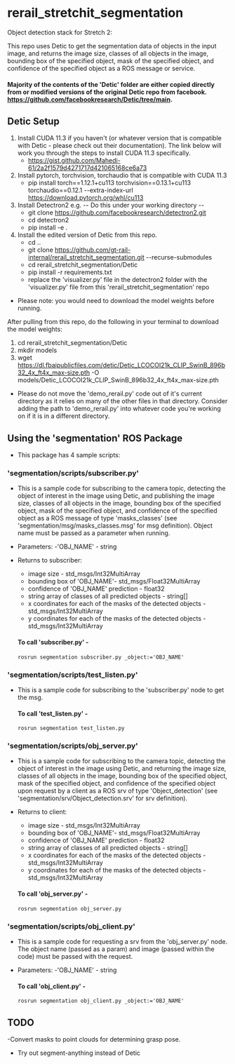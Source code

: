 # rerail_stretchit_segmentation
Object detection stack for Stretch 2:

This repo uses Detic to get the segmentation data of objects in the input image, and returns the image size, classes of all objects in the image, bounding box of the specified object, mask of the specified object, and confidence of the specified object as a ROS message or service.

#### Majority of the contents of the 'Detic' folder are either copied directly from or modified versions of the original Detic repo from facebook. https://github.com/facebookresearch/Detic/tree/main.

## Detic Setup
1. Install CUDA 11.3 if you haven't (or whatever version that is compatible with Detic - please check out their documentation). The link below will work you through the steps to install CUDA 11.3 specifically.
   - https://gist.github.com/Mahedi-61/2a2f1579d4271717d421065168ce6a73
2. Install pytorch, torchvision, torchaudio that is compatible with CUDA 11.3
   -  pip install torch==1.12.1+cu113 torchvision==0.13.1+cu113 torchaudio==0.12.1 --extra-index-url https://download.pytorch.org/whl/cu113
3. Install Detectron2 e.g.
   -- Do this under your working directory --
   - git clone https://github.com/facebookresearch/detectron2.git
   - cd detectron2
   - pip install -e .
4. Install the edited version of Detic from this repo.
   - cd ..
   - git clone https://github.com/gt-rail-internal/rerail_stretchit_segmentation.git --recurse-submodules
   - cd rerail_stretchit_segmentation/Detic
   - pip install -r requirements.txt
   - replace the 'visualizer.py' file in the detectron2 folder with the 'visualizer.py' file from this 'rerail_stretchit_segmentation' repo

- Please note: you would need to download the model weights before running.

After pulling from this repo, do the following in your terminal to download the model weights:
1. cd rerail_stretchit_segmentation/Detic
2. mkdir models
4. wget https://dl.fbaipublicfiles.com/detic/Detic_LCOCOI21k_CLIP_SwinB_896b32_4x_ft4x_max-size.pth -O models/Detic_LCOCOI21k_CLIP_SwinB_896b32_4x_ft4x_max-size.pth

- Please do not move the 'demo_rerail.py' code out of it's current directory as it relies on many of the other files in that directory. Consider adding the path to 'demo_rerail.py' into whatever code you're working on if it is in a different directory.


## Using the 'segmentation' ROS Package
- This package has 4 sample scripts:
  
### 'segmentation/scripts/subscriber.py'
- This is a sample code for subscribing to the camera topic, detecting the object of interest in the image using Detic, and publishing the image size, classes of all objects in the image, bounding box of the specified object, mask of the specified object, and confidence of the specified object as a ROS message of type 'masks_classes' (see 'segmentation/msg/masks_classes.msg' for msg definition). Object name must be passed as a parameter when running.
- Parameters:
     -'OBJ_NAME' -  string
- Returns to subscriber:
     - image size - std_msgs/Int32MultiArray
     - bounding box of 'OBJ_NAME'- std_msgs/Float32MultiArray
     - confidence of 'OBJ_NAME' prediction - float32
     - string array of classes of all predicted objects - string[]
     - x coordinates for each of the masks of the detected objects - std_msgs/Int32MultiArray
     - y coordinates for each of the masks of the detected objects - std_msgs/Int32MultiArray
       
   #### To call 'subscriber.py' -
  ```
  rosrun segmentation subscriber.py _object:='OBJ_NAME'
  ```
  
### 'segmentation/scripts/test_listen.py'
- This is a sample code for subscribing to the 'subscriber.py' node to get the msg.

   #### To call 'test_listen.py' -
  ```
  rosrun segmentation test_listen.py
  ```

### 'segmentation/scripts/obj_server.py' 
- This is a sample code for subscribing to the camera topic, detecting the object of interest in the image using Detic, and returning the image size, classes of all objects in the image, bounding box of the specified object, mask of the specified object, and confidence of the specified object upon request by a client as a ROS srv of type 'Object_detection' (see 'segmentation/srv/Object_detection.srv' for srv definition).
- Returns to client:
     - image size - std_msgs/Int32MultiArray
     - bounding box of 'OBJ_NAME'- std_msgs/Float32MultiArray
     - confidence of 'OBJ_NAME' prediction - float32
     - string array of classes of all predicted objects - string[]
     - x coordinates for each of the masks of the detected objects - std_msgs/Int32MultiArray
     - y coordinates for each of the masks of the detected objects - std_msgs/Int32MultiArray

   #### To call 'obj_server.py' -
  ```
  rosrun segmentation obj_server.py
  ```

### 'segmentation/scripts/obj_client.py' 
- This is a sample code for requesting a srv from the 'obj_server.py' node. The object name (passed as a param) and image (passed within the code) must be passed with the request.
- Parameters:
     -'OBJ_NAME' -  string

   #### To call 'obj_client.py' -
  ```
  rosrun segmentation obj_client.py _object:='OBJ_NAME'
  ```


## TODO
-Convert masks to point clouds for determining grasp pose.
- Try out segment-anything instead of Detic
